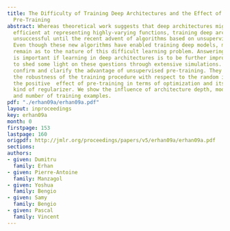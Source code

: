 ```yaml
---
title: The Difficulty of Training Deep Architectures and the Effect of Unsupervised
  Pre-Training
abstract: Whereas theoretical work suggests that deep architectures might be more
  efficient at representing highly-varying functions, training deep architectures  was
  unsuccessful until the recent advent of algorithms based on unsupervised pretraining.
  Even though these new algorithms have enabled training deep models, many questions
  remain as to the nature of this difficult learning problem. Answering these questions
  is important if learning in deep architectures is to be further improved. We attempt
  to shed some light on these questions through extensive simulations. The experiments
  confirm and clarify the advantage of unsupervised pre-training. They demonstrate
  the robustness of the training procedure with respect to the random initialization,
  the positive  effect of pre-training in terms of optimization and its role as a
  kind of regularizer. We show the influence of architecture depth, model capacity,
  and number of training examples.
pdf: "./erhan09a/erhan09a.pdf"
layout: inproceedings
key: erhan09a
month: 0
firstpage: 153
lastpage: 160
origpdf: http://jmlr.org/proceedings/papers/v5/erhan09a/erhan09a.pdf
sections: 
authors:
- given: Dumitru
  family: Erhan
- given: Pierre-Antoine
  family: Manzagol
- given: Yoshua
  family: Bengio
- given: Samy
  family: Bengio
- given: Pascal
  family: Vincent
---
```

